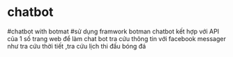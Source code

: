 # chatbot
#chatbot with botmat
#sử dụng framwork botman chatbot kết hợp với API của 1 số trang web để làm chat bot tra cứu thông tin với facebook messager như tra cứu thời tiết
,tra cứu lịch thi đấu bóng đá
